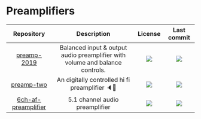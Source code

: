 # Preamplifiers

|Repository|Description|License|Last commit|
|:-:|:-:|:-:|:-:|
|[preamp-2019](https://github.com/gkeeth/preamp-2019#readme)|Balanced input & output audio preamplifier with volume and balance controls.|[![](https://flat.badgen.net/github/license/gkeeth/preamp-2019?label=)](https://github.com/gkeeth/preamp-2019/blob/master/LICENSE.txt)|[![](https://img.shields.io/github/last-commit/gkeeth/preamp-2019?style=flat-square&label=)](https://github.com/gkeeth/preamp-2019/graphs/code-frequency)|
|[preamp-two](https://github.com/FutureSharks/preamp-two#readme)|An digitally controlled hi fi preamplifier 🔈🎵|[![](https://flat.badgen.net/github/license/FutureSharks/preamp-two?label=)](https://github.com/FutureSharks/preamp-two/blob/master/LICENSE)|[![](https://img.shields.io/github/last-commit/FutureSharks/preamp-two?style=flat-square&label=)](https://github.com/FutureSharks/preamp-two/graphs/code-frequency)|
|[6ch-af-preamplifier](https://github.com/dilshan/6ch-af-preamplifier#readme)|5.1 channel audio preamplifier|[![](https://flat.badgen.net/github/license/dilshan/6ch-af-preamplifier?label=)](https://github.com/dilshan/6ch-af-preamplifier/blob/main/LICENSE)|[![](https://img.shields.io/github/last-commit/dilshan/6ch-af-preamplifier?style=flat-square&label=)](https://github.com/dilshan/6ch-af-preamplifier/graphs/code-frequency)|
